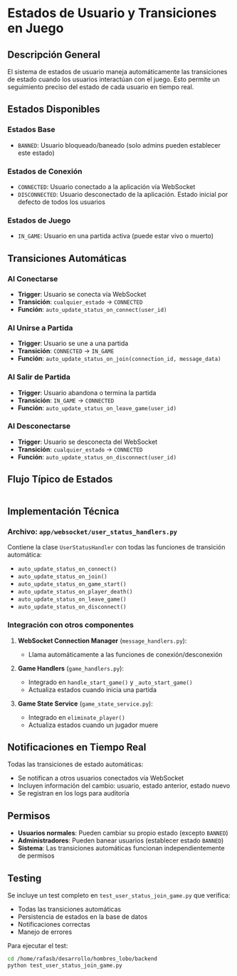 # Estados de Usuario y Transiciones en Juego

## Descripción General

El sistema de estados de usuario maneja automáticamente las transiciones de estado cuando los usuarios interactúan con el juego. Esto permite un seguimiento preciso del estado de cada usuario en tiempo real.

## Estados Disponibles

### Estados Base
- `BANNED`: Usuario bloqueado/baneado (solo admins pueden establecer este estado)

### Estados de Conexión
- `CONNECTED`: Usuario conectado a la aplicación vía WebSocket
- `DISCONNECTED`: Usuario desconectado de la aplicación. Estado inicial por defecto de todos los usuarios

### Estados de Juego
- `IN_GAME`: Usuario en una partida activa (puede estar vivo o muerto)

## Transiciones Automáticas

### Al Conectarse
- **Trigger**: Usuario se conecta vía WebSocket
- **Transición**: `cualquier_estado` → `CONNECTED`
- **Función**: `auto_update_status_on_connect(user_id)`

### Al Unirse a Partida
- **Trigger**: Usuario se une a una partida
- **Transición**: `CONNECTED` → `IN_GAME`
- **Función**: `auto_update_status_on_join(connection_id, message_data)`

### Al Salir de Partida
- **Trigger**: Usuario abandona o termina la partida
- **Transición**: `IN_GAME` → `CONNECTED`
- **Función**: `auto_update_status_on_leave_game(user_id)`

### Al Desconectarse
- **Trigger**: Usuario se desconecta del WebSocket
- **Transición**: `cualquier_estado` → `CONNECTED`
- **Función**: `auto_update_status_on_disconnect(user_id)`

## Flujo Típico de Estados

```

```

## Implementación Técnica

### Archivo: `app/websocket/user_status_handlers.py`

Contiene la clase `UserStatusHandler` con todas las funciones de transición automática:

- `auto_update_status_on_connect()`
- `auto_update_status_on_join()`
- `auto_update_status_on_game_start()`
- `auto_update_status_on_player_death()`
- `auto_update_status_on_leave_game()`
- `auto_update_status_on_disconnect()`

### Integración con otros componentes

1. **WebSocket Connection Manager** (`message_handlers.py`):
   - Llama automáticamente a las funciones de conexión/desconexión

2. **Game Handlers** (`game_handlers.py`):
   - Integrado en `handle_start_game()` y `_auto_start_game()`
   - Actualiza estados cuando inicia una partida

3. **Game State Service** (`game_state_service.py`):
   - Integrado en `eliminate_player()`
   - Actualiza estados cuando un jugador muere

## Notificaciones en Tiempo Real

Todas las transiciones de estado automáticas:
- Se notifican a otros usuarios conectados vía WebSocket
- Incluyen información del cambio: usuario, estado anterior, estado nuevo
- Se registran en los logs para auditoría

## Permisos

- **Usuarios normales**: Pueden cambiar su propio estado (excepto `BANNED`)
- **Administradores**: Pueden banear usuarios (establecer estado `BANNED`)
- **Sistema**: Las transiciones automáticas funcionan independientemente de permisos

## Testing

Se incluye un test completo en `test_user_status_join_game.py` que verifica:
- Todas las transiciones automáticas
- Persistencia de estados en la base de datos
- Notificaciones correctas
- Manejo de errores

Para ejecutar el test:
```bash
cd /home/rafasb/desarrollo/hombres_lobo/backend
python test_user_status_join_game.py
```
